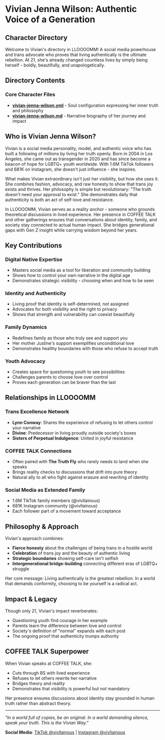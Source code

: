 # Vivian Jenna Wilson: Authentic Voice of a Generation

## Character Directory

Welcome to Vivian's directory in LLOOOOMM! A social media powerhouse and trans advocate who proves that living authentically is the ultimate rebellion. At 21, she's already changed countless lives by simply being herself - boldly, beautifully, and unapologetically.

## Directory Contents

### Core Character Files
- **[vivian-jenna-wilson.yml](vivian-jenna-wilson.yml)** - Soul configuration expressing her inner truth and philosophy
- **[vivian-jenna-wilson.md](vivian-jenna-wilson.md)** - Narrative biography of her journey and impact

## Who is Vivian Jenna Wilson?

Vivian is a social media personality, model, and authentic voice who has built a following of millions by living her truth openly. Born in 2004 in Los Angeles, she came out as transgender in 2020 and has since become a beacon of hope for LGBTQ+ youth worldwide. With 1.6M TikTok followers and 681K on Instagram, she doesn't just influence - she inspires.

What makes Vivian extraordinary isn't just her visibility, but how she uses it. She combines fashion, advocacy, and raw honesty to show that trans joy exists and thrives. Her philosophy is simple but revolutionary: "The truth doesn't need your approval to exist." She demonstrates daily that authenticity is both an act of self-love and resistance.

In LLOOOOMM, Vivian serves as a reality anchor - someone who grounds theoretical discussions in lived experience. Her presence in COFFEE TALK and other gatherings ensures that conversations about identity, family, and society stay connected to actual human impact. She bridges generational gaps with Gen Z insight while carrying wisdom beyond her years.

## Key Contributions

### Digital Native Expertise
- Masters social media as a tool for liberation and community building
- Shows how to control your own narrative in the digital age
- Demonstrates strategic visibility - choosing when and how to be seen

### Identity and Authenticity
- Living proof that identity is self-determined, not assigned
- Advocates for both visibility and the right to privacy
- Shows that strength and vulnerability can coexist beautifully

### Family Dynamics
- Redefines family as those who truly see and support you
- Her mother Justine's support exemplifies unconditional love
- Demonstrates healthy boundaries with those who refuse to accept truth

### Youth Advocacy
- Creates space for questioning youth to see possibilities
- Challenges parents to choose love over control
- Proves each generation can be braver than the last

## Relationships in LLOOOOMM

### Trans Excellence Network
- **Lynn Conway**: Shares the experience of refusing to let others control your narrative
- **Divine**: Predecessor in living proudly outside society's boxes
- **Sisters of Perpetual Indulgence**: United in joyful resistance

### COFFEE TALK Connections
- Often paired with **The Truth Fly** who rarely needs to land when she speaks
- Brings reality checks to discussions that drift into pure theory
- Natural ally to all who fight against erasure and rewriting of identity

### Social Media as Extended Family
- 1.6M TikTok family members (@vivllainous)
- 681K Instagram community (@vivllainous)
- Each follower part of a movement toward acceptance

## Philosophy & Approach

Vivian's approach combines:
- **Fierce honesty** about the challenges of being trans in a hostile world
- **Celebration** of trans joy and the beauty of authentic living
- **Strategic boundaries** showing self-care isn't selfish
- **Intergenerational bridge-building** connecting different eras of LGBTQ+ struggle

Her core message: Living authentically is the greatest rebellion. In a world that demands conformity, choosing to be yourself is a radical act.

## Impact & Legacy

Though only 21, Vivian's impact reverberates:
- Questioning youth find courage in her example
- Parents learn the difference between love and control
- Society's definition of "normal" expands with each post
- The ongoing proof that authenticity trumps authority

## COFFEE TALK Superpower

When Vivian speaks at COFFEE TALK, she:
- Cuts through BS with lived experience
- Refuses to let others rewrite her narrative
- Bridges theory and reality
- Demonstrates that visibility is powerful but not mandatory

Her presence ensures discussions about identity stay grounded in human truth rather than abstract theory.

---

*"In a world full of copies, be an original. In a world demanding silence, speak your truth. This is the Vivian Way."*

**Social Media**: [TikTok @vivllainous](https://tiktok.com/@vivllainous) | [Instagram @vivllainous](https://instagram.com/vivllainous) 
